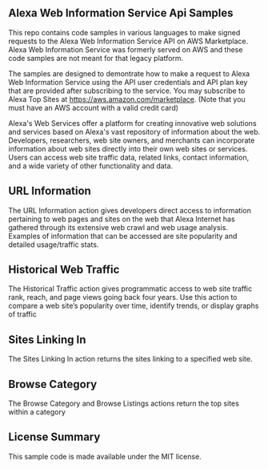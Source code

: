 ## Alexa Web Information Service Api Samples

This repo contains code samples in various languages to make signed requests to the Alexa Web Information Service API on AWS Marketplace. Alexa Web Information Service was formerly served on AWS and these code samples are not meant for that legacy platform.

The samples are designed to demontrate how to make a request to Alexa Web Information Service using the API user credentials and API plan key that are provided after subscribing to the service. You may subscribe to Alexa Top Sites at https://aws.amazon.com/marketplace. (Note that you must have an AWS account with a valid credit card)

Alexa's Web Services offer a platform for creating innovative web solutions and services based on Alexa's vast repository of information about the web. Developers, researchers, web site owners, and merchants can incorporate information about web sites directly into their own web sites or services. Users can access web site traffic data, related links, contact information, and a wide variety of other functionality and data.

## URL Information
The URL Information action gives developers direct access to information pertaining to web pages and sites on the web that Alexa Internet has gathered through its extensive web crawl and web usage analysis. Examples of information that can be accessed are site popularity and detailed usage/traffic stats. 

## Historical Web Traffic
The Historical Traffic action gives programmatic access to web site traffic rank, reach, and page views going back four years. Use this action to compare a web site’s popularity over time, identify trends, or display graphs of traffic

## Sites Linking In
The Sites Linking In action returns the sites linking to a specified web site.

## Browse Category
The Browse Category and Browse Listings actions return the top sites within a category


## License Summary

This sample code is made available under the MIT license. 
